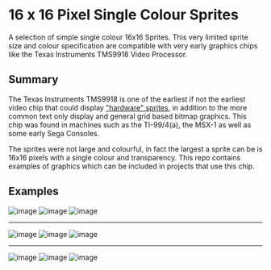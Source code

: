 # 16 x 16 Pixel Single Colour Sprites
A selection of simple single colour 16x16 Sprites.  This very limited sprite size and colour specification are compatible with very early graphics chips like the Texas Instruments TMS9918 Video Processor.

## Summary
The Texas Instruments TMS9918 is one of the earliest if not the earliest video chip that could display ["hardware" sprites](https://en.wikipedia.org/wiki/Sprite_(computer_graphics)), in addition to the more common text only display and general grid based bitmap graphics.  This chip was found in machines such as the TI-99/4(a), the MSX-1 as well as some early Sega Consoles.

The sprites were not large and colourful, in fact the largest a sprite can be is 16x16 pixels with a single colour and transparency.  This repo contains examples of graphics which can be included in projects that use this chip.

## Examples

![image](https://github.com/stclaird/TMS9918-sprites/blob/main/evil-knight/preview.png?raw=true)
![image](https://github.com/stclaird/TMS9918-sprites/blob/main/spaceman/preview.png?raw=true)
![image](https://github.com/stclaird/TMS9918-sprites/blob/main/zombie/preview.png?raw=true)
*****

![image](https://github.com/stclaird/TMS9918-sprites/blob/main/tank/preview.png?raw=true)
![image](https://github.com/stclaird/TMS9918-sprites/blob/main/minotaur/preview.png?raw=true)
![image](https://github.com/stclaird/TMS9918-sprites/blob/main/bunny/preview.png?raw=true)
*****
![image](https://github.com/stclaird/TMS9918-sprites/blob/main/knight/preview.png?raw=true)
![image](https://github.com/stclaird/TMS9918-sprites/blob/main/little-man/preview.gif?raw=true)
![image](https://github.com/stclaird/TMS9918-sprites/blob/main/chopper/chopper.gif?raw=true)
